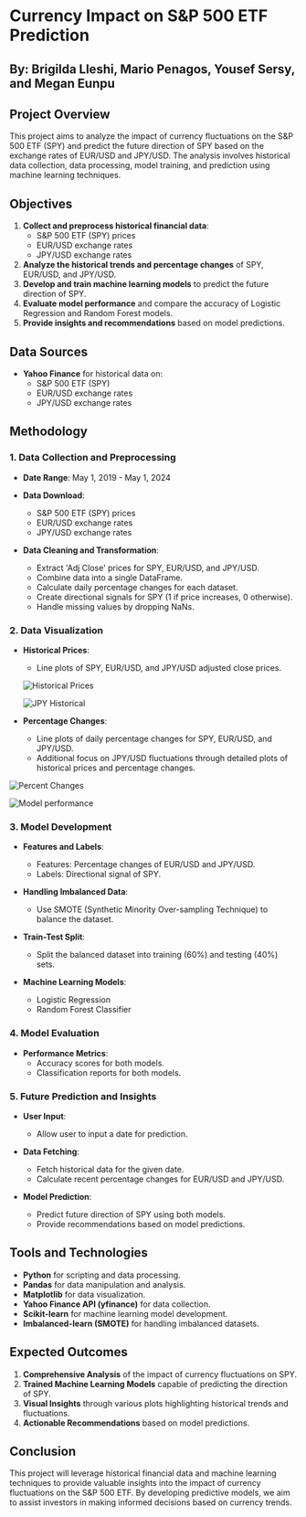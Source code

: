# Currency Impact on S&P 500 ETF Prediction
## By: Brigilda Lleshi, Mario Penagos, Yousef Sersy, and Megan Eunpu
 


## Project Overview

This project aims to analyze the impact of currency fluctuations on the S&P 500 ETF (SPY) and predict the future direction of SPY based on the exchange rates of EUR/USD and JPY/USD. The analysis involves historical data collection, data processing, model training, and prediction using machine learning techniques.

## Objectives

1. **Collect and preprocess historical financial data**:
    - S&P 500 ETF (SPY) prices
    - EUR/USD exchange rates
    - JPY/USD exchange rates
2. **Analyze the historical trends and percentage changes** of SPY, EUR/USD, and JPY/USD.
3. **Develop and train machine learning models** to predict the future direction of SPY.
4. **Evaluate model performance** and compare the accuracy of Logistic Regression and Random Forest models.
5. **Provide insights and recommendations** based on model predictions.

## Data Sources

- **Yahoo Finance** for historical data on:
    - S&P 500 ETF (SPY)
    - EUR/USD exchange rates
    - JPY/USD exchange rates

## Methodology

### 1. Data Collection and Preprocessing

- **Date Range**: May 1, 2019 - May 1, 2024
- **Data Download**:
    - S&P 500 ETF (SPY) prices
    - EUR/USD exchange rates
    - JPY/USD exchange rates

- **Data Cleaning and Transformation**:
    - Extract 'Adj Close' prices for SPY, EUR/USD, and JPY/USD.
    - Combine data into a single DataFrame.
    - Calculate daily percentage changes for each dataset.
    - Create directional signals for SPY (1 if price increases, 0 otherwise).
    - Handle missing values by dropping NaNs.

### 2. Data Visualization

- **Historical Prices**:
    - Line plots of SPY, EUR/USD, and JPY/USD adjusted close prices.
 
    ![Historical Prices](https://github.com/yousefsersy/Project-2/assets/160811887/8973a4ca-6861-46ac-ae51-91fb5ddb24ba)

    ![JPY Historical ](https://github.com/yousefsersy/Project-2/assets/160811887/0b8a89e6-603f-4e66-96a9-ba22f44b1901)

- **Percentage Changes**:
    - Line plots of daily percentage changes for SPY, EUR/USD, and JPY/USD.
    - Additional focus on JPY/USD fluctuations through detailed plots of historical prices and percentage changes.
 
 ![Percent Changes](https://github.com/yousefsersy/Project-2/assets/160811887/bf008d63-331d-4577-b30c-974a306098d6)
 
 ![Model performance](https://github.com/yousefsersy/Project-2/assets/160811887/8ac00267-8d86-4e23-90fe-090469c0b1e9)


### 3. Model Development

- **Features and Labels**:
    - Features: Percentage changes of EUR/USD and JPY/USD.
    - Labels: Directional signal of SPY.

- **Handling Imbalanced Data**:
    - Use SMOTE (Synthetic Minority Over-sampling Technique) to balance the dataset.

- **Train-Test Split**:
    - Split the balanced dataset into training (60%) and testing (40%) sets.

- **Machine Learning Models**:
    - Logistic Regression
    - Random Forest Classifier

### 4. Model Evaluation

- **Performance Metrics**:
    - Accuracy scores for both models.
    - Classification reports for both models.

### 5. Future Prediction and Insights

- **User Input**:
    - Allow user to input a date for prediction.

- **Data Fetching**:
    - Fetch historical data for the given date.
    - Calculate recent percentage changes for EUR/USD and JPY/USD.

- **Model Prediction**:
    - Predict future direction of SPY using both models.
    - Provide recommendations based on model predictions.

## Tools and Technologies

- **Python** for scripting and data processing.
- **Pandas** for data manipulation and analysis.
- **Matplotlib** for data visualization.
- **Yahoo Finance API (yfinance)** for data collection.
- **Scikit-learn** for machine learning model development.
- **Imbalanced-learn (SMOTE)** for handling imbalanced datasets.


## Expected Outcomes

1. **Comprehensive Analysis** of the impact of currency fluctuations on SPY.
2. **Trained Machine Learning Models** capable of predicting the direction of SPY.
3. **Visual Insights** through various plots highlighting historical trends and fluctuations.
4. **Actionable Recommendations** based on model predictions.


## Conclusion

This project will leverage historical financial data and machine learning techniques to provide valuable insights into the impact of currency fluctuations on the S&P 500 ETF. By developing predictive models, we aim to assist investors in making informed decisions based on currency trends.
